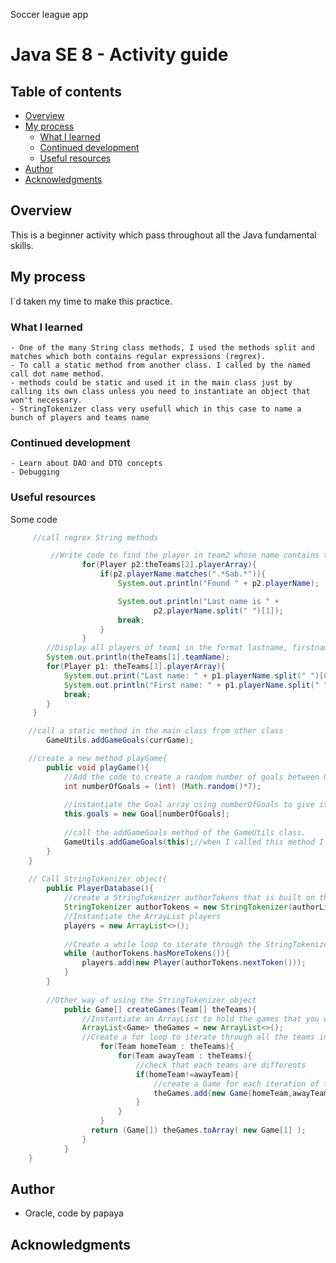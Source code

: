 Soccer league app

# Java SE 8 - Activity guide

## Table of contents

- [Overview](#overview)
- [My process](#my-process)
  - [What I learned](#what-i-learned)
  - [Continued development](#continued-development)
  - [Useful resources](#useful-resources)
- [Author](#author)
- [Acknowledgments](#acknowledgments)

## Overview
This is a beginner activity which pass throughout all the Java fundamental skills.


## My process
I`d taken my time to make this practice.


### What I learned

    - One of the many String class methods, I used the methods split and matches which both contains regular expressions (regrex).
    - To call a static method from another class. I called by the named call dot name method.
    - methods could be static and used it in the main class just by calling its own class unless you need to instantiate an object that won't necessary.
    - StringTokenizer class very usefull which in this case to name a bunch of players and teams name



### Continued development
    - Learn about DAO and DTO concepts
    - Debugging


### Useful resources

  Some code

```Java code
     //call regrex String methods

         //Write code to find the player in team2 whose name contains the string “Sab”.
                for(Player p2:theTeams[2].playerArray){
                    if(p2.playerName.matches(".*Sab.*")){
                        System.out.println("Found " + p2.playerName);

                        System.out.println("Last name is " +
                                p2.playerName.split(" ")[1]);
                        break;
                    }
                }
        //Display all players of team1 in the format lastname, firstname.
        System.out.println(theTeams[1].teamName);
        for(Player p1: theTeams[1].playerArray){
            System.out.print("Last name: " + p1.playerName.split(" ")[0]);
            System.out.println("First name: " + p1.playerName.split(" ")[1]);
            break;
        }
     }

    //call a static method in the main class from other class
        GameUtils.addGameGoals(currGame);

    //create a new method playGame{
        public void playGame(){
            //Add the code to create a random number of goals between 0 and 6
            int numberOfGoals = (int) (Math.random()*7);
  
            //instantiate the Goal array using numberOfGoals to give it the correct number of elements.
            this.goals = new Goal[numberOfGoals];
  
            //call the addGameGoals method of the GameUtils class.
            GameUtils.addGameGoals(this);//when I called this method I'd surprised inserting a class  by just using this.
        }
    }
            
    // Call StringTokenizer object{    
        public PlayerDatabase(){
            //create a StringTokenizer authorTokens that is built on the authorList String.
            StringTokenizer authorTokens = new StringTokenizer(authorList,",");
            //Instantiate the ArrayList players
            players = new ArrayList<>();
    
            //Create a while loop to iterate through the StringTokenizer
            while (authorTokens.hasMoreTokens()){
                players.add(new Player(authorTokens.nextToken()));
            }
        }
        
        //Other way of using the StringTokenizer object
            public Game[] createGames(Team[] theTeams){
                //Instantiate an ArrayList to hold the games that you will create
                ArrayList<Game> theGames = new ArrayList<>();
                //Create a for loop to iterate through all the teams in the Team array
                    for(Team homeTeam : theTeams){
                        for(Team awayTeam : theTeams){
                            //check that each teams are differents
                            if(homeTeam!=awayTeam){
                                //create a Game for each iteration of the inner loop.
                                theGames.add(new Game(homeTeam,awayTeam));
                            }
                        }
                    }
                  return (Game[]) theGames.toArray( new Game[1] );
                } 
            }
    }

```

## Author

- Oracle, code by papaya

## Acknowledgments
